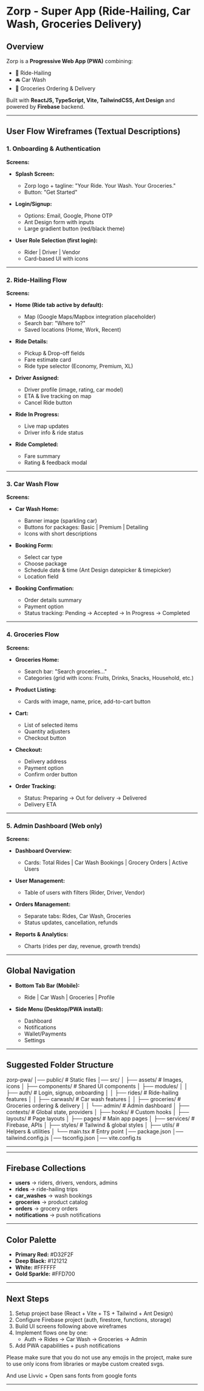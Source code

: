 # Zorp - Super App (Ride-Hailing, Car Wash, Groceries Delivery)

## Overview
Zorp is a **Progressive Web App (PWA)** combining:
- 🚖 Ride-Hailing  
- 🚘 Car Wash  
- 🛒 Groceries Ordering & Delivery  

Built with **ReactJS, TypeScript, Vite, TailwindCSS, Ant Design** and powered by **Firebase** backend.

---

## User Flow Wireframes (Textual Descriptions)

### 1. Onboarding & Authentication
**Screens:**
- **Splash Screen:**  
  - Zorp logo + tagline: "Your Ride. Your Wash. Your Groceries."  
  - Button: "Get Started"

- **Login/Signup:**  
  - Options: Email, Google, Phone OTP  
  - Ant Design form with inputs  
  - Large gradient button (red/black theme)

- **User Role Selection (first login):**  
  - Rider | Driver | Vendor  
  - Card-based UI with icons  

---

### 2. Ride-Hailing Flow
**Screens:**
- **Home (Ride tab active by default):**  
  - Map (Google Maps/Mapbox integration placeholder)  
  - Search bar: "Where to?"  
  - Saved locations (Home, Work, Recent)

- **Ride Details:**  
  - Pickup & Drop-off fields  
  - Fare estimate card  
  - Ride type selector (Economy, Premium, XL)  

- **Driver Assigned:**  
  - Driver profile (image, rating, car model)  
  - ETA & live tracking on map  
  - Cancel Ride button  

- **Ride In Progress:**  
  - Live map updates  
  - Driver info & ride status  

- **Ride Completed:**  
  - Fare summary  
  - Rating & feedback modal  

---

### 3. Car Wash Flow
**Screens:**
- **Car Wash Home:**  
  - Banner image (sparkling car)  
  - Buttons for packages: Basic | Premium | Detailing  
  - Icons with short descriptions  

- **Booking Form:**  
  - Select car type  
  - Choose package  
  - Schedule date & time (Ant Design datepicker & timepicker)  
  - Location field  

- **Booking Confirmation:**  
  - Order details summary  
  - Payment option  
  - Status tracking: Pending → Accepted → In Progress → Completed  

---

### 4. Groceries Flow
**Screens:**
- **Groceries Home:**  
  - Search bar: "Search groceries…"  
  - Categories (grid with icons: Fruits, Drinks, Snacks, Household, etc.)  

- **Product Listing:**  
  - Cards with image, name, price, add-to-cart button  

- **Cart:**  
  - List of selected items  
  - Quantity adjusters  
  - Checkout button  

- **Checkout:**  
  - Delivery address  
  - Payment option  
  - Confirm order button  

- **Order Tracking:**  
  - Status: Preparing → Out for delivery → Delivered  
  - Delivery ETA  

---

### 5. Admin Dashboard (Web only)
**Screens:**
- **Dashboard Overview:**  
  - Cards: Total Rides | Car Wash Bookings | Grocery Orders | Active Users  

- **User Management:**  
  - Table of users with filters (Rider, Driver, Vendor)  

- **Orders Management:**  
  - Separate tabs: Rides, Car Wash, Groceries  
  - Status updates, cancellation, refunds  

- **Reports & Analytics:**  
  - Charts (rides per day, revenue, growth trends)  

---

## Global Navigation
- **Bottom Tab Bar (Mobile):**  
  - Ride | Car Wash | Groceries | Profile  

- **Side Menu (Desktop/PWA install):**  
  - Dashboard  
  - Notifications  
  - Wallet/Payments  
  - Settings  

---

## Suggested Folder Structure



zorp-pwa/
│── public/ # Static files
│── src/
│ ├── assets/ # Images, icons
│ ├── components/ # Shared UI components
│ ├── modules/
│ │ ├── auth/ # Login, signup, onboarding
│ │ ├── rides/ # Ride-hailing features
│ │ ├── carwash/ # Car wash features
│ │ ├── groceries/ # Groceries ordering & delivery
│ │ └── admin/ # Admin dashboard
│ ├── contexts/ # Global state, providers
│ ├── hooks/ # Custom hooks
│ ├── layouts/ # Page layouts
│ ├── pages/ # Main app pages
│ ├── services/ # Firebase, APIs
│ ├── styles/ # Tailwind & global styles
│ ├── utils/ # Helpers & utilities
│ └── main.tsx # Entry point
│── package.json
│── tailwind.config.js
│── tsconfig.json
│── vite.config.ts


---


---

## Firebase Collections
- **users** → riders, drivers, vendors, admins  
- **rides** → ride-hailing trips  
- **car_washes** → wash bookings  
- **groceries** → product catalog  
- **orders** → grocery orders  
- **notifications** → push notifications  

---

## Color Palette
- **Primary Red:** #D32F2F  
- **Deep Black:** #121212  
- **White:** #FFFFFF  
- **Gold Sparkle:** #FFD700  

---

## Next Steps
1. Setup project base (React + Vite + TS + Tailwind + Ant Design)  
2. Configure Firebase project (auth, firestore, functions, storage)  
3. Build UI screens following above wireframes  
4. Implement flows one by one:  
   - Auth → Rides → Car Wash → Groceries → Admin  
5. Add PWA capabilities + push notifications  

Please make sure that you do not use any emojis in the project, make sure to use only icons from libraries or maybe custom created svgs.

And use Livvic + Open sans fonts from google fonts

---
